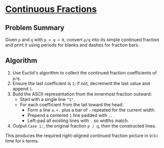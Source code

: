 # [Continuous Fractions](https://www.spoj.com/problems/CFRAC/)

## Problem Summary
Given `p` and `q` with `p > q > 0`, convert `p/q` into its simple continued fraction and print it using periods for blanks and dashes for fraction bars.

## Algorithm
1. Use Euclid's algorithm to collect the continued fraction coefficients of `p/q`.
2. Ensure the last coefficient is `1`; if not, decrement the last value and append `1`.
3. Build the ASCII representation from the innermost fraction outward:
   - Start with a single line `"1"`.
   - For each coefficient from the tail toward the head:
     - Form a line `a.+.` plus a bar of `-` repeated for the current width.
     - Prepend a centered `1` line padded with `.`.
     - Left-pad all existing lines with `.` so widths match.
4. Output `Case i:`, the original fraction `p / q`, then the constructed lines.

This produces the required right-aligned continued fraction picture in `O(k)` time for `k` terms.
